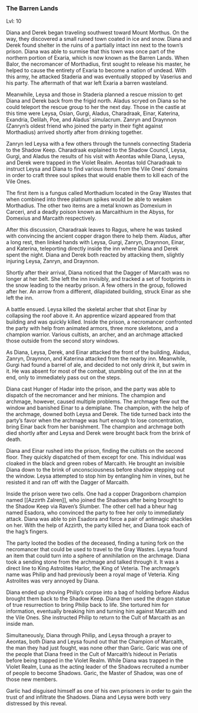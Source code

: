 ### The Barren Lands

Lvl: 10

Diana and Derek began traveling southwest toward Mount Morthus. On the way, they discovered a small ruined town coated in ice and snow. Diana and Derek found shelter in the ruins of a partially intact inn next to the town’s prison. Diana was able to surmise that this town was once part of the northern portion of Exaria, which is now known as the Barren Lands. When Balor, the necromancer of Morthadius, first sought to release his master, he helped to cause the entirety of Exaria to become a nation of undead. With this army, he attacked Staderia and was eventually stopped by Vaserius and his party. The aftermath of that war left Exaria a barren wasteland.

Meanwhile, Leysa and those in Staderia planned a rescue mission to get Diana and Derek back from the frigid north. Aladus scryed on Diana so he could teleport the rescue group to her the next day. Those in the castle at this time were Leysa, Osian, Gurgi, Aladus, Charadraak, Einar, Katerina, Exandria, Delilah, Poe, and Aladus’ simulacrum. Zanryn and Draynnon (Zanryn’s oldest friend who joined the party in their fight against Morthadius) arrived shortly after from drinking together.

Zanryn led Leysa with a few others through the tunnels connecting Staderia to the Shadow Keep. Charadraak explained to the Shadow Council, Leysa, Gurgi, and Aladus the results of his visit with Aeontas while Diana, Leysa, and Derek were trapped in the Violet Realm. Aeontas told Charadraak to instruct Leysa and Diana to find various items from the Vile Ones’ domains in order to craft three soul spikes that would enable them to kill each of the Vile Ones.

The first item is a fungus called Morthadium located in the Gray Wastes that when combined into three platinum spikes would be able to weaken Morthadius. The other two items are a metal known as Domexium in Carceri, and a deadly poison known as Marcaithium in the Abyss, for Domexius and Marcaith respectively.

After this discussion, Charadraak leaves to Ragus, where he was tasked with convincing the ancient copper dragon there to help them. Aladus, after a long rest, then linked hands with Leysa, Gurgi, Zanryn, Draynnon, Einar, and Katerina, teleporting directly inside the inn where Diana and Derek spent the night. Diana and Derek both reacted by attacking them, slightly injuring Leysa, Zanryn, and Draynnon.

Shortly after their arrival, Diana noticed that the Dagger of Marcaith was no longer at her belt. She left the inn invisibly, and tracked a set of footprints in the snow leading to the nearby prison. A few others in the group, followed after her. An arrow from a different, dilapidated building, struck Einar as she left the inn.

A battle ensued. Leysa killed the skeletal archer that shot Einar by collapsing the roof above it. An apprentice wizard appeared from that building and was quickly killed. Inside the prison, a necromancer confronted the party with help from animated armors, three more skeletons, and a champion warrior. Various cultists, an archer, and an archmage attacked those outside from the second story windows.

As Diana, Leysa, Derek, and Einar attacked the front of the building, Aladus, Zanryn, Draynnon, and Katerina attacked from the nearby inn. Meanwhile, Gurgi had found a barrel of ale, and decided to not only drink it, but swim in it. He was absent for most of the combat, stumbling out of the inn at the end, only to immediately pass out on the steps.

Diana cast Hunger of Hadar into the prison, and the party was able to dispatch of the necromancer and her minions. The champion and archmage, however, caused multiple problems. The archmage flew out the window and banished Einar to a demiplane. The champion, with the help of the archmage, downed both Leysa and Derek. The tide turned back into the party’s favor when the archmage was hurt enough to lose concentration, bring Einar back from her banishment. The champion and archmage both died shortly after and Leysa and Derek were brought back from the brink of death.

Diana and Einar rushed into the prison, finding the cultists on the second floor. They quickly dispatched of them except for one. This individual was cloaked in the black and green robes of Marcaith. He brought an invisible Diana down to the brink of unconsciousness before shadow stepping out the window. Leysa attempted to stop him by entangling him in vines, but he resisted it and ran off with the Dagger of Marcaith.

Inside the prison were two cells. One had a copper Dragonborn champion named [[Azzirth Zalren]], who joined the Shadows after being brought to the Shadow Keep via Raven’s Slumber. The other cell had a bheur hag named Esadora, who convinced the party to free her only to immediately attack. Diana was able to pin Esadora and force a pair of antimagic shackles on her. With the help of Azzirth, the party killed her, and Diana took each of the hag’s fingers.

The party looted the bodies of the deceased, finding a tuning fork on the necromancer that could be used to travel to the Gray Wastes. Leysa found an item that could turn into a sphere of annihilation on the archmage. Diana took a sending stone from the archmage and talked through it. It was a direct line to King Astrolites Harlor, the King of Veteria. The archmage’s name was Philip and had previously been a royal mage of Veteria. King Astrolites was very annoyed by Diana.

Diana ended up shoving Philip’s corpse into a bag of holding before Aladus brought them back to the Shadow Keep. Diana then used the dragon statue of true resurrection to bring Philip back to life. She tortured him for information, eventually breaking him and turning him against Marcaith and the Vile Ones. She instructed Philip to return to the Cult of Marcaith as an inside man.

Simultaneously, Diana through Philip, and Leysa through a prayer to Aeontas, both Diana and Leysa found out that the Champion of Marcaith, the man they had just fought, was none other than Garic. Garic was one of the people that Diana freed in the Cult of Marcaith’s hideout in Periatis before being trapped in the Violet Realm. While Diana was trapped in the Violet Realm, Luna as the acting leader of the Shadows recruited a number of people to become Shadows. Garic, the Master of Shadow, was one of those new members.

Garlic had disguised himself as one of his own prisoners in order to gain the trust of and infiltrate the Shadows. Diana and Leysa were both very distressed by this reveal.
